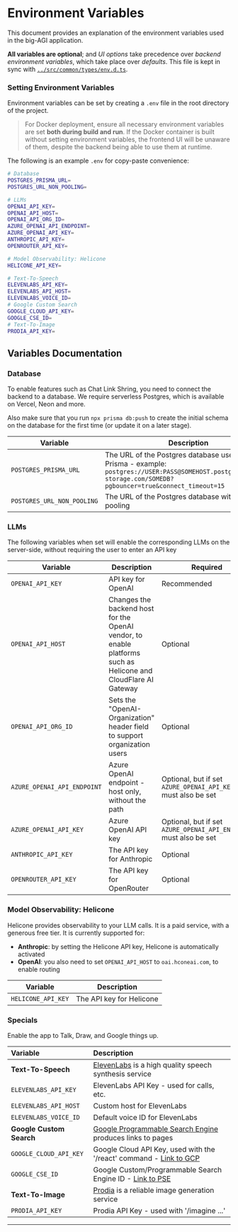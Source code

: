 # Environment Variables

This document provides an explanation of the environment variables used in the big-AGI application.

**All variables are optional**; and _UI options_ take precedence over _backend environment variables_,
which take place over _defaults_. This file is kept in sync with [`../src/common/types/env.d.ts`](../src/common/types/env.d.ts).

### Setting Environment Variables

Environment variables can be set by creating a `.env` file in the root directory of the project.

> For Docker deployment, ensure all necessary environment variables are set **both during build and run**.
> If the Docker container is built without setting environment variables, the frontend UI will be unaware
> of them, despite the backend being able to use them at runtime.

The following is an example `.env` for copy-paste convenience:

```bash
# Database
POSTGRES_PRISMA_URL=
POSTGRES_URL_NON_POOLING=

# LLMs
OPENAI_API_KEY=
OPENAI_API_HOST=
OPENAI_API_ORG_ID=
AZURE_OPENAI_API_ENDPOINT=
AZURE_OPENAI_API_KEY=
ANTHROPIC_API_KEY=
OPENROUTER_API_KEY=

# Model Observability: Helicone
HELICONE_API_KEY=

# Text-To-Speech
ELEVENLABS_API_KEY=
ELEVENLABS_API_HOST=
ELEVENLABS_VOICE_ID=
# Google Custom Search
GOOGLE_CLOUD_API_KEY=
GOOGLE_CSE_ID=
# Text-To-Image
PRODIA_API_KEY=
```

## Variables Documentation

### Database

To enable features such as Chat Link Shring, you need to connect the backend to a database. We require
serverless Postgres, which is available on Vercel, Neon and more.

Also make sure that you run `npx prisma db:push` to create the initial schema on the database for the
first time (or update it on a later stage).

| Variable                   | Description                                                                                                                                                     |
|----------------------------|-----------------------------------------------------------------------------------------------------------------------------------------------------------------|
| `POSTGRES_PRISMA_URL`      | The URL of the Postgres database used by Prisma - example: `postgres://USER:PASS@SOMEHOST.postgres.vercel-storage.com/SOMEDB?pgbouncer=true&connect_timeout=15` |
| `POSTGRES_URL_NON_POOLING` | The URL of the Postgres database without pooling                                                                                                                |

### LLMs

The following variables when set will enable the corresponding LLMs on the server-side, without
requiring the user to enter an API key

| Variable                    | Description                                                                                                    | Required                                                          |
|-----------------------------|----------------------------------------------------------------------------------------------------------------|-------------------------------------------------------------------|
| `OPENAI_API_KEY`            | API key for OpenAI                                                                                             | Recommended                                                       |
| `OPENAI_API_HOST`           | Changes the backend host for the OpenAI vendor, to enable platforms such as Helicone and CloudFlare AI Gateway | Optional                                                          |
| `OPENAI_API_ORG_ID`         | Sets the "OpenAI-Organization" header field to support organization users                                      | Optional                                                          |
| `AZURE_OPENAI_API_ENDPOINT` | Azure OpenAI endpoint - host only, without the path                                                            | Optional, but if set `AZURE_OPENAI_API_KEY` must also be set      |
| `AZURE_OPENAI_API_KEY`      | Azure OpenAI API key                                                                                           | Optional, but if set `AZURE_OPENAI_API_ENDPOINT` must also be set |
| `ANTHROPIC_API_KEY`         | The API key for Anthropic                                                                                      | Optional                                                          |
| `OPENROUTER_API_KEY`        | The API key for OpenRouter                                                                                     | Optional                                                          |

### Model Observability: Helicone

Helicone provides observability to your LLM calls. It is a paid service, with a generous free tier.
It is currently supported for:

- **Anthropic**: by setting the Helicone API key, Helicone is automatically activated
- **OpenAI**: you also need to set `OPENAI_API_HOST` to `oai.hconeai.com`, to enable routing

| Variable           | Description              |
|--------------------|--------------------------|
| `HELICONE_API_KEY` | The API key for Helicone |

### Specials

Enable the app to Talk, Draw, and Google things up.

| Variable                 | Description                                                                                                             |
|:-------------------------|:------------------------------------------------------------------------------------------------------------------------|
| **Text-To-Speech**       | [ElevenLabs](https://elevenlabs.io/) is a high quality speech synthesis service                                         |
| `ELEVENLABS_API_KEY`     | ElevenLabs API Key - used for calls, etc.                                                                               |
| `ELEVENLABS_API_HOST`    | Custom host for ElevenLabs                                                                                              |
| `ELEVENLABS_VOICE_ID`    | Default voice ID for ElevenLabs                                                                                         |
| **Google Custom Search** | [Google Programmable Search Engine](https://programmablesearchengine.google.com/about/)  produces links to pages        |
| `GOOGLE_CLOUD_API_KEY`   | Google Cloud API Key, used with the '/react' command - [Link to GCP](https://console.cloud.google.com/apis/credentials) |
| `GOOGLE_CSE_ID`          | Google Custom/Programmable Search Engine ID - [Link to PSE](https://programmablesearchengine.google.com/)               |
| **Text-To-Image**        | [Prodia](https://prodia.com/) is a reliable image generation service                                                    |
| `PRODIA_API_KEY`         | Prodia API Key - used with '/imagine ...'                                                                               |

---



